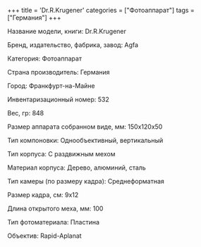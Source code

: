 +++
title = 'Dr.R.Krugener'
categories = ["Фотоаппарат"]
tags = ["Германия"]
+++

Название модели, книги: Dr.R.Krugener

Бренд, издательство, фабрика, завод: Agfa

Категория: Фотоаппарат

Страна производитель: Германия

Город: Франкфурт-на-Майне

Инвентаризационный номер: 532

Вес, гр: 848

Размер аппарата  собранном виде, мм: 150х120х50

Тип компоновки: Однообъективный, вертикальный

Тип корпуса: С раздвижным мехом

Материал корпуса: Дерево, алюминий, сталь

Тип камеры (по размеру кадра): Среднеформатная

Размер кадра, см: 9х12

Длина открытого меха, мм: 100

Тип фотоматериала: Пластина

Объектив: Rapid-Aplanat

